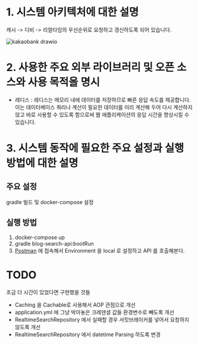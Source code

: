 # 1. 시스템 아키텍처에 대한 설명
캐시 -> 디비 -> 리얼타임의 우선순위로 요청하고 갱신하도록 되어 있습니다.

![kakaobank drawio](https://github.com/academey/blog-search-server/assets/14977613/db28583a-f846-41a8-a19b-51e6b9e5ed3c)


# 2. 사용한 주요 외부 라이브러리 및 오픈 소스와 사용 목적을 명시
- 레디스 : 레디스는 메모리 내에 데이터를 저장하므로 빠른 응답 속도를 제공합니다. 이는 데이터베이스 쿼리나 계산이 필요한 데이터를 미리 계산해 두어 다시 계산하지 않고 바로 사용할 수 있도록 함으로써 웹 애플리케이션의 응답 시간을 향상시킬 수 있습니다.

# 3. 시스템 동작에 필요한 주요 설정과 실행 방법에 대한 설명
## 주요 설정 
gradle 빌드 및 docker-compose 설정

## 실행 방법
1. docker-compose up 
2. gradle blog-search-api:bootRun
3. [Postman](https://www.postman.com/blue-spaceship-2858/workspace/kakao-bank) 에 접속해서 Environment 을 local 로 설정하고 API 를 호출해본다.

# TODO
조금 더 시간이 있었다면 구현했을 것들 
- Caching 을 Cachable로 사용해서 AOP 관점으로 개선
- application.yml 에 그냥 박아놓은 크레덴셜 값들 환경변수로 빼도록 개선
- RealtimeSearchRepository 에서 실패할 경우 서킷브레이커를 넣어서 요청하지 않도록 개선
- RealtimeSearchRepository 에서 datetime Parsing 하도록 변경
